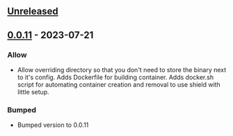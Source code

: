 <a name="unreleased"></a>
## [Unreleased]


<a name="0.0.11"></a>
## [0.0.11] - 2023-07-21
### Allow
- Allow overriding directory so that you don't need to store the binary next to it's config. Adds Dockerfile for building container. Adds docker.sh script for automating container creation and removal to use shield with little setup.

### Bumped
- Bumped version to 0.0.11


[Unreleased]: https://path-gitlab.med.umich.edu/path-webteam/shield/compare/0.0.11...HEAD
[0.0.11]: https://path-gitlab.med.umich.edu/path-webteam/shield/compare/0.0.10...0.0.11
